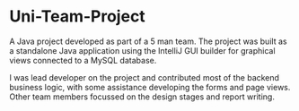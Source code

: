 # Uni-Team-Project
A Java project developed as part of a 5 man team.
The project was built as a standalone Java application using the IntelliJ GUI builder for graphical views connected to a MySQL database.

I was lead developer on the project and contributed most of the backend business logic, with some assistance developing the forms and page views.
Other team members focussed on the design stages and report writing.
